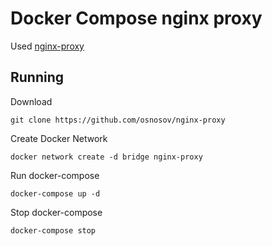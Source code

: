 # Docker Compose nginx proxy

Used [nginx-proxy](https://github.com/nginx-proxy/nginx-proxy)

## Running

Download

```console
git clone https://github.com/osnosov/nginx-proxy
```

Create Docker Network

```console
docker network create -d bridge nginx-proxy
```

Run docker-compose

```console
docker-compose up -d
```

Stop docker-compose

```console
docker-compose stop
```
